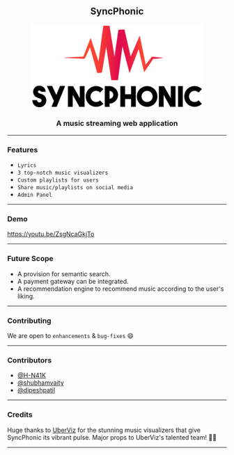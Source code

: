 <h2 align="center">SyncPhonic</h2>

<p align="center">
  <a href="" rel="noopener">
  <img width=400px src="./assets/images/logo/logo-big-black.png" alt="SyncPhonic-Logo">
  </a>
</p>

<h3 align="center">A music streaming web application</h3>

------------------------------------------

### Features

- `Lyrics`
- `3 top-notch music visualizers`
- `Custom playlists for users`
- `Share music/playlists on social media`
- `Admin Panel`

------------------------------------------

### Demo
<a href="https://youtu.be/ZsgNcaGkjTo" target="blank">https://youtu.be/ZsgNcaGkjTo</a>

------------------------------------------
### Future Scope

- A provision for semantic search.
- A payment gateway can be integrated.
- A recommendation engine to recommend music according to the user's liking.

------------------------------------------
### Contributing

 We are open to `enhancements` & `bug-fixes` :smile:  

------------------------------------------
### Contributors

- [@H-N41K](https://github.com/H-N41K)
- [@shubhamvaity](https://github.com/shubhamvaity)
- [@dipeshpatil](https://github.com/dipeshpatil)

-------------------------------------------

### Credits

Huge thanks to [UberViz](https://www.uberviz.io/) for the stunning music visualizers that give SyncPhonic its vibrant pulse. Major props to UberViz's talented team! 🎵🌟

-------------------------------------------